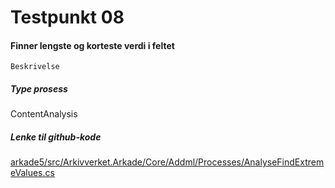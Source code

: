 # Testpunkt 08
#### Finner lengste og korteste verdi i feltet

```
Beskrivelse
```

##### Type prosess
ContentAnalysis

##### Lenke til github-kode
[arkade5/src/Arkivverket.Arkade/Core/Addml/Processes/AnalyseFindExtremeValues.cs](https://github.com/arkivverket/arkade5/blob/master/src/Arkivverket.Arkade/Core/Addml/Processes/AnalyseFindExtremeValues.cs)